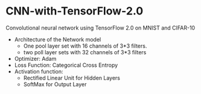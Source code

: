 # CNN-with-TensorFlow-2.0
Convolutional neural network using TensorFlow 2.0 on MNIST and CIFAR-10
- Architecture of the Network model
   - One pool layer set with 16 channels of 3*3 filters.
   - two poll layer sets with 32 channels of 3*3 filters
- Optimizer: Adam
- Loss Function: Categorical Cross Entropy
- Activation function: 
  - Rectified Linear Unit for Hidden Layers
  - SoftMax for  Output Layer